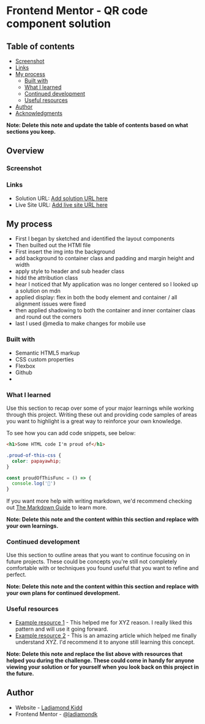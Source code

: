 # Frontend Mentor - QR code component solution

## Table of contents


  - [Screenshot](#screenshot)
  - [Links](#links)
- [My process](#my-process)
  - [Built with](#built-with)
  - [What I learned](#what-i-learned)
  - [Continued development](#continued-development)
  - [Useful resources](#useful-resources)
- [Author](#author)
- [Acknowledgments](#acknowledgments)

**Note: Delete this note and update the table of contents based on what sections you keep.**

## Overview

### Screenshot

[](/design/completed-desktop-design.png.jpg)
[](/design/complete-mobile-design.jpeg)


### Links

- Solution URL: [Add solution URL here](https://github.com/Ladiamondk/QR-Project)
- Live Site URL: [Add live site URL here](https://genuine-croissant-5ba1c3.netlify.app/)

## My process
- First I began by sketched and identified the layout components
- Then builted out the HTMl file
- First insert the img into the background
- add background to container class and padding and margin height and width
- apply style to header and sub header class
- hidd the attribution class
 - hear I noticed that My application was no longer centered so I looked up  a solution on mdn
- applied display: flex  in both the body element and container / all alignment issues were fixed
- then applied shadowing to both the container and inner container claas and round out the corners
- last I used @media to make changes for mobile use

### Built with

- Semantic HTML5 markup
- CSS custom properties
- Flexbox
- Github
- 

### What I learned

Use this section to recap over some of your major learnings while working through this project. Writing these out and providing code samples of areas you want to highlight is a great way to reinforce your own knowledge.

To see how you can add code snippets, see below:

```html
<h1>Some HTML code I'm proud of</h1>
```
```css
.proud-of-this-css {
  color: papayawhip;
}
```
```js
const proudOfThisFunc = () => {
  console.log('🎉')
}
```

If you want more help with writing markdown, we'd recommend checking out [The Markdown Guide](https://www.markdownguide.org/) to learn more.

**Note: Delete this note and the content within this section and replace with your own learnings.**

### Continued development

Use this section to outline areas that you want to continue focusing on in future projects. These could be concepts you're still not completely comfortable with or techniques you found useful that you want to refine and perfect.

**Note: Delete this note and the content within this section and replace with your own plans for continued development.**

### Useful resources

- [Example resource 1](https://www.example.com) - This helped me for XYZ reason. I really liked this pattern and will use it going forward.
- [Example resource 2](https://www.example.com) - This is an amazing article which helped me finally understand XYZ. I'd recommend it to anyone still learning this concept.

**Note: Delete this note and replace the list above with resources that helped you during the challenge. These could come in handy for anyone viewing your solution or for yourself when you look back on this project in the future.**

## Author

- Website - [Ladiamond Kidd](https://genuine-croissant-5ba1c3.netlify.app/)
- Frontend Mentor - [@ladiamondk](https://www.frontendmentor.io/profile/ladiamondk)

